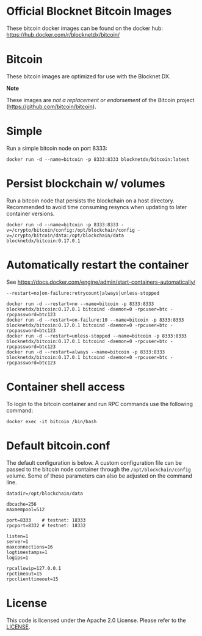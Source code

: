 Official Blocknet Bitcoin Images
=================================

These bitcoin docker images can be found on the docker hub: https://hub.docker.com/r/blocknetdx/bitcoin/

Bitcoin
========

These bitcoin images are optimized for use with the Blocknet DX.

**Note**

These images are _not a replacement or endorsement_ of the Bitcoin project (https://github.com/bitcoin/bitcoin).


Simple
======

Run a simple bitcoin node on port 8333:
```
docker run -d --name=bitcoin -p 8333:8333 blocknetdx/bitcoin:latest
```


Persist blockchain w/ volumes
=============================

Run a bitcoin node that persists the blockchain on a host directory. Recommended to avoid time consuming resyncs when updating to later container versions.
```
docker run -d --name=bitcoin -p 8333:8333 -v=/crypto/bitcoin/config:/opt/blockchain/config -v=/crypto/bitcoin/data:/opt/blockchain/data blocknetdx/bitcoin:0.17.0.1
```


Automatically restart the container
===================================

See https://docs.docker.com/engine/admin/start-containers-automatically/

`--restart=no|on-failure:retrycount|always|unless-stopped`

```
docker run -d --restart=no --name=bitcoin -p 8333:8333 blocknetdx/bitcoin:0.17.0.1 bitcoind -daemon=0 -rpcuser=btc -rpcpassword=btc123
docker run -d --restart=on-failure:10 --name=bitcoin -p 8333:8333 blocknetdx/bitcoin:0.17.0.1 bitcoind -daemon=0 -rpcuser=btc -rpcpassword=btc123
docker run -d --restart=unless-stopped --name=bitcoin -p 8333:8333 blocknetdx/bitcoin:0.17.0.1 bitcoind -daemon=0 -rpcuser=btc -rpcpassword=btc123
docker run -d --restart=always --name=bitcoin -p 8333:8333 blocknetdx/bitcoin:0.17.0.1 bitcoind -daemon=0 -rpcuser=btc -rpcpassword=btc123
```


Container shell access
======================

To login to the bitcoin container and run RPC commands use the following command:
```
docker exec -it bitcoin /bin/bash
```


Default bitcoin.conf
=====================

The default configuration is below. A custom configuration file can be passed to the bitcoin node container through the `/opt/blockchain/config` volume. Some of these parameters can also be adjusted on the command line.
```
datadir=/opt/blockchain/data

dbcache=256                  
maxmempool=512               

port=8333    # testnet: 18333
rpcport=8332 # testnet: 18332

listen=1                     
server=1                     
maxconnections=16            
logtimestamps=1              
logips=1                     

rpcallowip=127.0.0.1         
rpctimeout=15                
rpcclienttimeout=15
```


License
=======

This code is licensed under the Apache 2.0 License. Please refer to the [LICENSE](https://github.com/BlocknetDX/dockerimages/blob/master/LICENSE).
